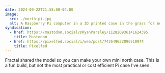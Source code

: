 ```yaml
---
date: 2024-09-22T21:58:00-04:00
image:
  src: ./north-pi.jpg
  alt: A Raspberry Pi computer in a 3D printed case in the grass for no good reason.
syndication:
  - href: https://mastodon.social/@RyanParsley/112820936141624395
    title: Mastodon
  - href: https://pixelfed.social/i/web/post/743649632096518974
    title: Pixelfed
---
```


Fractal shared the model so you can make your own mini north case. This Is a fun
build, but not the most practical or cost efficient Pi case I've seen.
